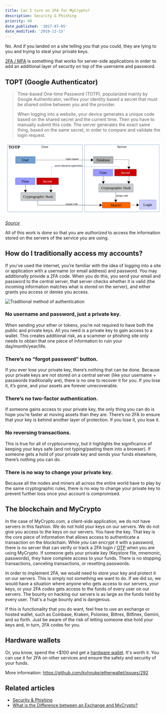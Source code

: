 ```yaml
---
title: Can I turn on 2FA for MyCrypto?
description: Security & Phishing
priority: 60
date_published: '2017-07-05'
date_modified: '2019-11-15'
---
```


No. And if you landed on a site telling you that you could, they are lying to you and trying to steal your private keys.

[2FA / MFA](https://en.wikipedia.org/wiki/Multi-factor_authentication) is something that works for server-side applications in order to add an additional layer of security on top of the username and password.

## TOPT (Google Authenticator)

> Time-based One-time Password (TOTP), popularized mainly by Google Authenticator, verifies your identity based a secret that must be shared online between you and the provider.
> 
> When logging into a website, your device generates a unique code based on the shared secret and the current time. Then you have to manually submit this code. The server generates the exact same thing, based on the same secret, in order to compare and validate the login request.

![Traditional method of authentication](../assets/staying-safe/turning-on-2fa-on-mycrypto/totp-graphic.png)

[*Source*](https://blog.trezor.io/why-you-should-never-use-google-authenticator-again-e166d09d4324)

All of this work is done so that you are *authorized* to access the information stored on the servers of the service you are using.

## How do I traditionally access my accounts?

If you’ve used the internet, you’re familiar with the idea of logging into a site or application with a username (or email address) and password. You may additionally provide a 2FA code.
When you do this, you send your email and password to the central server, that server checks whether it is valid (the incoming information matches what is stored on the server), and either grants you access or denies you access.

![Traditional method of authentication](../../assets/staying-safe/turning-on-2fa-on-mycrypto/traditional-authentication.jpeg)

### No username and password, just a private key.

When sending your ether or tokens, you’re not required to have both the public and private keys. All you need is a private key to gain access to a wallet. This creates additional risk, as a scammer or phishing site only needs to obtain that one piece of information to ruin your day/month/year/life.

### There’s no “forgot password” button.

If you ever lose your private key, there’s nothing that can be done. Because your private keys are not stored on a central server (like your username + passwords traditionally are), there is no one to recover it for you. If you lose it, it’s gone, and your assets are forever unrecoverable.

### There’s no two-factor authentication.

If someone gains access to your private key, the only thing you can do is hope you’re faster at moving assets than they are. There’s no 2FA to ensure that your key is behind another layer of protection. If you lose it, you lose it.

### No reversing transactions.

This is true for all of cryptocurrency, but it highlights the significance of keeping your keys safe (and not typing/pasting them into a browser). If someone gets a hold of your private key and sends your funds elsewhere, there’s nothing you can do.

### There is no way to change your private key.

Because all the nodes and miners all across the entire world have to play by the same cryptographic rules, there is no way to change your private key to prevent further loss once your account is compromised.

## The blockchain and MyCrypto

In the case of MyCrypto.com, a client-side application, we do not have servers in this fashion. We do not hold your keys on our servers. We do not give you access to the keys on our servers. You have the key. That key is the core piece of information that allows access to authenticate a transaction on the blockchain. While *you* can encrypt it with a password, there is no server that can verify or track a 2FA login / [OTP](https://en.wikipedia.org/wiki/One-time_password) when you are using MyCrypto. If someone gets your private key (Keystore file, mnemonic, passwords), they have complete access to your funds. There is no stopping transactions, canceling transactions, or resetting passwords.

In order to implement 2FA, we would need to store your key and protect it on our servers. This is simply not something we want to do. If we did so, we would have a situation where anyone who gets access to our servers, your keys, or your 2FA codes gets access to the funds of every user on our servers. The bounty on hacking our servers is as large as the funds held by every user. That's a huge bounty and is dangerous.

If this is functionality that you do want, feel free to use an exchange or hosted wallet, such as Coinbase, Kraken, Poloniex, Bittrex, Bitfinex, Gemini, and so forth. Just be aware of the risk of letting someone else hold your keys and, in turn, 2FA codes for you.

## Hardware wallets

Or, you know, spend the <$100 and get a [hardware wallet](/staying-safe/hardware-wallet-recommendations). It's worth it. You can use it for 2FA on other services and ensure the safety and security of your funds.

More information: <https://github.com/kvhnuke/etherwallet/issues/292>

## Related articles

* [Security & Phishing](/staying-safe)
* [What is the Difference between an Exchange and MyCrypto?](/general-knowledge/about-mycrypto/whats-the-difference-between-an-exchange-and-mycrypto)
